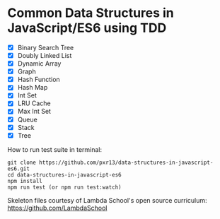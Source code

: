 # Common Data Structures in JavaScript/ES6 using TDD

- [x] Binary Search Tree
- [x] Doubly Linked List
- [x] Dynamic Array
- [x] Graph
- [x] Hash Function
- [x] Hash Map
- [x] Int Set
- [x] LRU Cache
- [x] Max Int Set
- [x] Queue
- [x] Stack
- [x] Tree

How to run test suite in terminal:

```
git clone https://github.com/pxr13/data-structures-in-javascript-es6.git
cd data-structures-in-javascript-es6
npm install
npm run test (or npm run test:watch)
```

Skeleton files courtesy of Lambda School's open source curriculum: https://github.com/LambdaSchool
